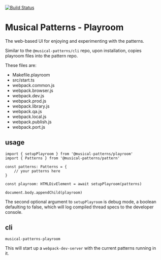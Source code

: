 [![Build Status](https://travis-ci.com/MusicalPatterns/playroom.svg?branch=master)](https://travis-ci.com/MusicalPatterns/playroom)

# Musical Patterns - Playroom

The web-based UI for enjoying and experimenting with the patterns.

Similar to the `@musical-patterns/cli` repo, upon installation, copies playroom files into the pattern repo.

These files are:

- Makefile.playroom
- src/start.ts
- webpack.common.js
- webpack.browser.js
- webpack.dev.js
- webpack.prod.js
- webpack.library.js
- webpack.qa.js
- webpack.local.js
- webpack.publish.js
- webpack.port.js

## usage

```
import { setupPlayroom } from '@musical-patterns/playroom'
import { Patterns } from '@musical-patterns/pattern'

const patterns: Patterns = {
	// your patterns here
}

const playroom: HTMLDivElement = await setupPlayroom(patterns)

document.body.appendChild(playroom)

```

The second optional argument to `setupPlayroom` is debug mode, a boolean defaulting to false, which will log compiled thread specs to the developer console.

## cli

```
musical-patterns-playroom
```

This will start up a `webpack-dev-server` with the current patterns running in it.

